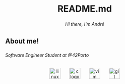 <h1 align="center">README.md</h1>

###

<h6 align="center">Hi there, I'm André</h6>

###

<h2 align="left">About me!</h2>

###

<h6 align="left">Software Engineer Student at @42Porto</h6>

###

<p align="left"></p>

###

<div align="center">
  <img src="https://skillicons.dev/icons?i=linux" height="35" alt="linux logo"  />
  <img width="20" />
  <img src="https://skillicons.dev/icons?i=c" height="35" alt="c logo"  />
  <img width="20" />
  <img src="https://skillicons.dev/icons?i=vim" height="35" alt="vim logo"  />
  <img width="20" />
  <img src="https://skillicons.dev/icons?i=git" height="35" alt="git logo"  />
</div>

###
